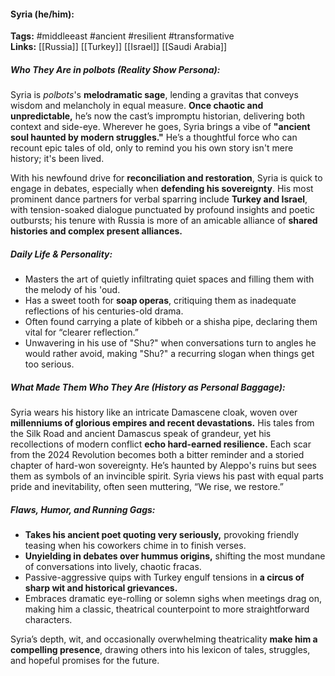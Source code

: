 #### Syria (he/him):  
**Tags:** #middleeast #ancient #resilient #transformative  
**Links:** [[Russia]] [[Turkey]] [[Israel]] [[Saudi Arabia]]  

##### Who They Are in *polbots* (Reality Show Persona):  
Syria is *polbots*'s **melodramatic sage**, lending a gravitas that conveys wisdom and melancholy in equal measure. **Once chaotic and unpredictable,** he’s now the cast’s impromptu historian, delivering both context and side-eye. Wherever he goes, Syria brings a vibe of **"ancient soul haunted by modern struggles."** He’s a thoughtful force who can recount epic tales of old, only to remind you his own story isn't mere history; it's been lived.

With his newfound drive for **reconciliation and restoration**, Syria is quick to engage in debates, especially when **defending his sovereignty**. His most prominent dance partners for verbal sparring include **Turkey and Israel**, with tension-soaked dialogue punctuated by profound insights and poetic outbursts; his tenure with Russia is more of an amicable alliance of **shared histories and complex present alliances.**

##### Daily Life & Personality:  
- Masters the art of quietly infiltrating quiet spaces and filling them with the melody of his 'oud.
- Has a sweet tooth for **soap operas**, critiquing them as inadequate reflections of his centuries-old drama.
- Often found carrying a plate of kibbeh or a shisha pipe, declaring them vital for “clearer reflection.”
- Unwavering in his use of "Shu?" when conversations turn to angles he would rather avoid, making "Shu?" a recurring slogan when things get too serious.

##### What Made Them Who They Are (History as Personal Baggage):  
Syria wears his history like an intricate Damascene cloak, woven over **millenniums of glorious empires and recent devastations.** His tales from the Silk Road and ancient Damascus speak of grandeur, yet his recollections of modern conflict **echo hard-earned resilience.** Each scar from the 2024 Revolution becomes both a bitter reminder and a storied chapter of hard-won sovereignty. He’s haunted by Aleppo's ruins but sees them as symbols of an invincible spirit. Syria views his past with equal parts pride and inevitability, often seen muttering, “We rise, we restore.”

##### Flaws, Humor, and Running Gags:  
- **Takes his ancient poet quoting very seriously,** provoking friendly teasing when his coworkers chime in to finish verses.
- **Unyielding in debates over hummus origins,** shifting the most mundane of conversations into lively, chaotic fracas.
- Passive-aggressive quips with Turkey engulf tensions in **a circus of sharp wit and historical grievances.**  
- Embraces dramatic eye-rolling or solemn sighs when meetings drag on, making him a classic, theatrical counterpoint to more straightforward characters.

Syria’s depth, wit, and occasionally overwhelming theatricality **make him a compelling presence**, drawing others into his lexicon of tales, struggles, and hopeful promises for the future.